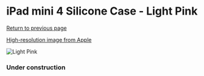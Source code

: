 # iPad mini 4 Silicone Case - Light Pink

[Return to previous page](/ipad_mini4)

[High-resolution image from Apple](https://store.storeimages.cdn-apple.com/8756/as-images.apple.com/is/MM3L2?wid=4500&hei=4500&fmt=png)

<div style="width: 384px"><img src="/everysource/MM3L2.png" alt="Light Pink"></div>

### Under construction
